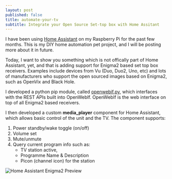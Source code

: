 ```yaml
---
layout: post
published: false
title: automate-your-tv
subtitle: Integrate your Open Source Set-top box with Home Assitant
---
```

I have been using [Home Assistant][1] on my Raspberry Pi for the past few months. This is my DIY home automation pet project, and I will be posting more about it in future.

Today, I want to show you something which is not offically part of Home Assistant, yet, and that is adding support for Enigma2 based set top box receivers. Examples include devices from Vu (Duo, Duo2, Uno, etc) and lots of manufacturers who support the open sourced images based on Enigma2, such as OpenVix and Black Hole.

I developed a python pip module, called [openwebif.py][2], which interfaces with the REST APIs built into OpenWebIf. OpenWebIf is the web interface on top of all Enigma2 based receivers.

I then developed a custom **media_player** component for Home Assistant, which allows basic control of the unit and the TV. The component supports:

1. Power standby/wake toggle (on/off)
2. Volume set
3. Mute/unmute
4. Query current program info such as:
	- TV station active, 
    - Programme Name & Description
    - Picon (channel icon) for the station

![Home Assistant Enigma2 Preview]({{site.baseurl}}/img/posts/enigma2/png)

[1]: https://home-assistant.io
[2]: https://github.com/fbradyirl/openwebif.py
